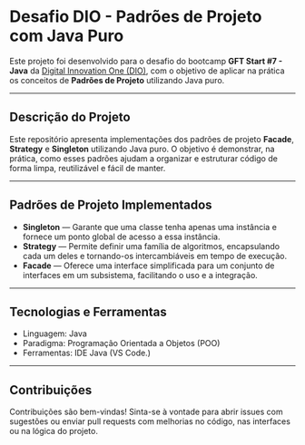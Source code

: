 # Desafio DIO - Padrões de Projeto com Java Puro

Este projeto foi desenvolvido para o desafio do bootcamp **GFT Start #7 - Java** da [Digital Innovation One (DIO)](https://www.dio.me/), com o objetivo de aplicar na prática os conceitos de **Padrões de Projeto** utilizando Java puro.

---

## Descrição do Projeto

Este repositório apresenta implementações dos padrões de projeto **Facade**, **Strategy** e **Singleton** utilizando Java puro. O objetivo é demonstrar, na prática, como esses padrões ajudam a organizar e estruturar código de forma limpa, reutilizável e fácil de manter.

---

## Padrões de Projeto Implementados

- **Singleton** — Garante que uma classe tenha apenas uma instância e fornece um ponto global de acesso a essa instância.  
- **Strategy** — Permite definir uma família de algoritmos, encapsulando cada um deles e tornando-os intercambiáveis em tempo de execução.  
- **Facade** — Oferece uma interface simplificada para um conjunto de interfaces em um subsistema, facilitando o uso e a integração.

---

## Tecnologias e Ferramentas

- Linguagem: Java  
- Paradigma: Programação Orientada a Objetos (POO)  
- Ferramentas: IDE Java (VS Code.)

---

## Contribuições

Contribuições são bem-vindas! Sinta-se à vontade para abrir issues com sugestões ou enviar pull requests com melhorias no código, nas interfaces ou na lógica do projeto.

